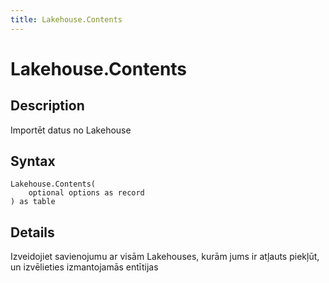 ```yaml
---
title: Lakehouse.Contents
---
```


# Lakehouse.Contents


## Description

Importēt datus no Lakehouse


## Syntax

```powerquery
Lakehouse.Contents(
    optional options as record
) as table
```


## Details

Izveidojiet savienojumu ar visām Lakehouses, kurām jums ir atļauts piekļūt, un izvēlieties izmantojamās entītijas


